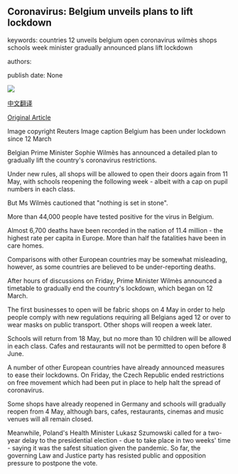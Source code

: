 ## Coronavirus: Belgium unveils plans to lift lockdown

keywords: countries 12 unveils belgium open coronavirus wilmès shops schools week minister gradually announced plans lift lockdown

authors: 

publish date: None

![](https://ichef.bbci.co.uk/news/1024/branded_news/D63B/production/_111934845_tv061197573.jpg)

[中文翻译](Coronavirus%3A%20Belgium%20unveils%20plans%20to%20lift%20lockdown_zh.md)

[Original Article](https://www.bbc.com/news/world-europe-52421723)

Image copyright Reuters Image caption Belgium has been under lockdown since 12 March

Belgian Prime Minister Sophie Wilmès has announced a detailed plan to gradually lift the country's coronavirus restrictions.

Under new rules, all shops will be allowed to open their doors again from 11 May, with schools reopening the following week - albeit with a cap on pupil numbers in each class.

But Ms Wilmès cautioned that "nothing is set in stone".

More than 44,000 people have tested positive for the virus in Belgium.

Almost 6,700 deaths have been recorded in the nation of 11.4 million - the highest rate per capita in Europe. More than half the fatalities have been in care homes.

Comparisons with other European countries may be somewhat misleading, however, as some countries are believed to be under-reporting deaths.

After hours of discussions on Friday, Prime Minister Wilmès announced a timetable to gradually end the country's lockdown, which began on 12 March.

The first businesses to open will be fabric shops on 4 May in order to help people comply with new regulations requiring all Belgians aged 12 or over to wear masks on public transport. Other shops will reopen a week later.

Schools will return from 18 May, but no more than 10 children will be allowed in each class. Cafes and restaurants will not be permitted to open before 8 June.

A number of other European countries have already announced measures to ease their lockdowns. On Friday, the Czech Republic ended restrictions on free movement which had been put in place to help halt the spread of coronavirus.

Some shops have already reopened in Germany and schools will gradually reopen from 4 May, although bars, cafes, restaurants, cinemas and music venues will all remain closed.

Meanwhile, Poland's Health Minister Lukasz Szumowski called for a two-year delay to the presidential election - due to take place in two weeks' time - saying it was the safest situation given the pandemic. So far, the governing Law and Justice party has resisted public and opposition pressure to postpone the vote.